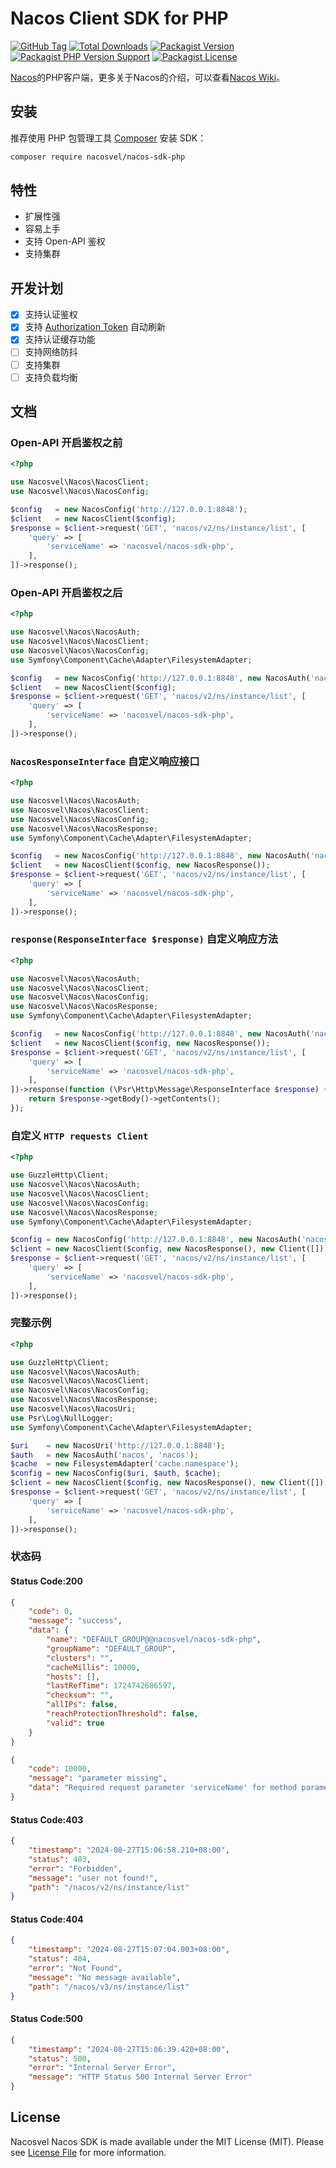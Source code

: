 # Nacos Client SDK for PHP

[![GitHub Tag](https://img.shields.io/github/v/tag/nacosvel/nacos-sdk-php)](https://github.com/nacosvel/nacos-sdk-php/tags)
[![Total Downloads](https://img.shields.io/packagist/dt/nacosvel/nacos-sdk-php?style=flat-square)](https://packagist.org/packages/nacosvel/nacos-sdk-php)
[![Packagist Version](https://img.shields.io/packagist/v/nacosvel/nacos-sdk-php)](https://packagist.org/packages/nacosvel/nacos-sdk-php)
[![Packagist PHP Version Support](https://img.shields.io/packagist/php-v/nacosvel/nacos-sdk-php)](https://github.com/nacosvel/nacos-sdk-php)
[![Packagist License](https://img.shields.io/github/license/nacosvel/nacos-sdk-php)](https://github.com/nacosvel/nacos-sdk-php)

[Nacos](https://github.com/alibaba/nacos)的PHP客户端，更多关于Nacos的介绍，可以查看[Nacos Wiki](https://github.com/alibaba/nacos/wiki)。

## 安装

推荐使用 PHP 包管理工具 [Composer](https://getcomposer.org/) 安装 SDK：

```bash
composer require nacosvel/nacos-sdk-php
```

## 特性

+ 扩展性强
+ 容易上手
+ 支持 Open-API 鉴权
+ 支持集群

## 开发计划

- [x] 支持认证鉴权
- [x] 支持 [Authorization Token](https://nacos.io/docs/v2/guide/user/auth/) 自动刷新
- [x] 支持认证缓存功能
- [ ] 支持网络防抖
- [ ] 支持集群
- [ ] 支持负载均衡

## 文档

### Open-API 开启鉴权之前

```php
<?php

use Nacosvel\Nacos\NacosClient;
use Nacosvel\Nacos\NacosConfig;

$config   = new NacosConfig('http://127.0.0.1:8848');
$client   = new NacosClient($config);
$response = $client->request('GET', 'nacos/v2/ns/instance/list', [
    'query' => [
        'serviceName' => 'nacosvel/nacos-sdk-php',
    ],
])->response();
```

### Open-API 开启鉴权之后

```php
<?php

use Nacosvel\Nacos\NacosAuth;
use Nacosvel\Nacos\NacosClient;
use Nacosvel\Nacos\NacosConfig;
use Symfony\Component\Cache\Adapter\FilesystemAdapter;

$config   = new NacosConfig('http://127.0.0.1:8848', new NacosAuth('nacos', 'nacos'), new FilesystemAdapter('cache.namespace'));
$client   = new NacosClient($config);
$response = $client->request('GET', 'nacos/v2/ns/instance/list', [
    'query' => [
        'serviceName' => 'nacosvel/nacos-sdk-php',
    ],
])->response();
```

### `NacosResponseInterface` 自定义响应接口

```php
<?php

use Nacosvel\Nacos\NacosAuth;
use Nacosvel\Nacos\NacosClient;
use Nacosvel\Nacos\NacosConfig;
use Nacosvel\Nacos\NacosResponse;
use Symfony\Component\Cache\Adapter\FilesystemAdapter;

$config   = new NacosConfig('http://127.0.0.1:8848', new NacosAuth('nacos', 'nacos'), new FilesystemAdapter('cache.namespace'));
$client   = new NacosClient($config, new NacosResponse());
$response = $client->request('GET', 'nacos/v2/ns/instance/list', [
    'query' => [
        'serviceName' => 'nacosvel/nacos-sdk-php',
    ],
])->response();
```

### `response(ResponseInterface $response)` 自定义响应方法

```php
<?php

use Nacosvel\Nacos\NacosAuth;
use Nacosvel\Nacos\NacosClient;
use Nacosvel\Nacos\NacosConfig;
use Nacosvel\Nacos\NacosResponse;
use Symfony\Component\Cache\Adapter\FilesystemAdapter;

$config   = new NacosConfig('http://127.0.0.1:8848', new NacosAuth('nacos', 'nacos'), new FilesystemAdapter('cache.namespace'));
$client   = new NacosClient($config, new NacosResponse());
$response = $client->request('GET', 'nacos/v2/ns/instance/list', [
    'query' => [
        'serviceName' => 'nacosvel/nacos-sdk-php',
    ],
])->response(function (\Psr\Http\Message\ResponseInterface $response) {
    return $response->getBody()->getContents();
});
```

### 自定义 `HTTP requests Client`

```php
<?php

use GuzzleHttp\Client;
use Nacosvel\Nacos\NacosAuth;
use Nacosvel\Nacos\NacosClient;
use Nacosvel\Nacos\NacosConfig;
use Nacosvel\Nacos\NacosResponse;
use Symfony\Component\Cache\Adapter\FilesystemAdapter;

$config = new NacosConfig('http://127.0.0.1:8848', new NacosAuth('nacos', 'nacos'), new FilesystemAdapter('cache.namespace'));
$client = new NacosClient($config, new NacosResponse(), new Client([]));
$response = $client->request('GET', 'nacos/v2/ns/instance/list', [
    'query' => [
        'serviceName' => 'nacosvel/nacos-sdk-php',
    ],
])->response();
```

### 完整示例

```php
<?php

use GuzzleHttp\Client;
use Nacosvel\Nacos\NacosAuth;
use Nacosvel\Nacos\NacosClient;
use Nacosvel\Nacos\NacosConfig;
use Nacosvel\Nacos\NacosResponse;
use Nacosvel\Nacos\NacosUri;
use Psr\Log\NullLogger;
use Symfony\Component\Cache\Adapter\FilesystemAdapter;

$uri    = new NacosUri('http://127.0.0.1:8848');
$auth   = new NacosAuth('nacos', 'nacos');
$cache  = new FilesystemAdapter('cache.namespace');
$config = new NacosConfig($uri, $auth, $cache);
$client = new NacosClient($config, new NacosResponse(), new Client([]), new NullLogger());
$response = $client->request('GET', 'nacos/v2/ns/instance/list', [
    'query' => [
        'serviceName' => 'nacosvel/nacos-sdk-php',
    ],
])->response();
```

### 状态码

#### Status Code:200

```json
{
    "code": 0,
    "message": "success",
    "data": {
        "name": "DEFAULT_GROUP@@nacosvel/nacos-sdk-php",
        "groupName": "DEFAULT_GROUP",
        "clusters": "",
        "cacheMillis": 10000,
        "hosts": [],
        "lastRefTime": 1724742686597,
        "checksum": "",
        "allIPs": false,
        "reachProtectionThreshold": false,
        "valid": true
    }
}
```

```json
{
    "code": 10000,
    "message": "parameter missing",
    "data": "Required request parameter 'serviceName' for method parameter type String is not present"
}
```

#### Status Code:403

```json
{
    "timestamp": "2024-08-27T15:06:58.210+08:00",
    "status": 403,
    "error": "Forbidden",
    "message": "user not found!",
    "path": "/nacos/v2/ns/instance/list"
}
```

#### Status Code:404

```json
{
    "timestamp": "2024-08-27T15:07:04.003+08:00",
    "status": 404,
    "error": "Not Found",
    "message": "No message available",
    "path": "/nacos/v3/ns/instance/list"
}
```

#### Status Code:500

```json
{
    "timestamp": "2024-08-27T15:06:39.420+08:00",
    "status": 500,
    "error": "Internal Server Error",
    "message": "HTTP Status 500 Internal Server Error"
}
```

## License

Nacosvel Nacos SDK is made available under the MIT License (MIT). Please see [License File](LICENSE) for more information.
